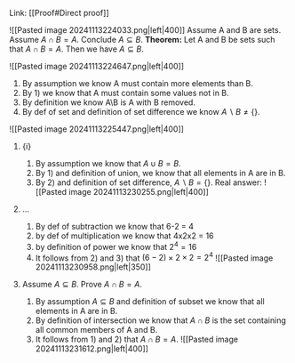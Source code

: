 Link: [[Proof#Direct proof]]

![[Pasted image 20241113224033.png|left|400]]
Assume A and B are sets. Assume $A\cap B = A$. Conclude $A\subseteq B$.
**Theorem:**
Let A and B be sets such that $A\cap B = A$. Then we have $A\subseteq B$.

![[Pasted image 20241113224647.png|left|400]]
1. By assumption we know A must contain more elements than B.
2. By 1) we know that A must contain some values not in B.
3. By definition we know A\B is A with B removed.
4. By def of set and definition of set difference we know $A\backslash B \neq \{\}$.

![[Pasted image 20241113225447.png|left|400]]
1. {i}
	1. By assumption we know that $A\cup B = B$.
	2. By 1) and definition of union, we know that all elements in A are in B.
	3. By 2) and definition of set difference, $A\backslash B = \{\}$.
	Real answer:
	![[Pasted image 20241113230255.png|left|400]]

2. ...
	1. By def of subtraction we know that 6-2 = 4
	2. by def of multiplication we know that 4x2x2 = 16
	3. by definition of power we know that $2^4 = 16$
	4. It follows from 2) and 3) that $(6-2)\times2\times2 = 2^4$
![[Pasted image 20241113230958.png|left|350]]

3. Assume $A\subseteq B$. Prove $A\cap B = A$.
	1. By assumption $A\subseteq B$ and definition of subset we know that all elements in A are in B.
	2. By definition of intersection we know that $A\cap B$ is the set containing all common members of A and B.
	3. It follows from 1) and 2) that $A\cap B = A$.
![[Pasted image 20241113231612.png|left|400]]

